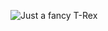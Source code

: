 ![Just a fancy T-Rex](https://ih1.redbubble.net/image.1036018933.5828/flat,750x,075,f-pad,750x1000,f8f8f8.jpg)

